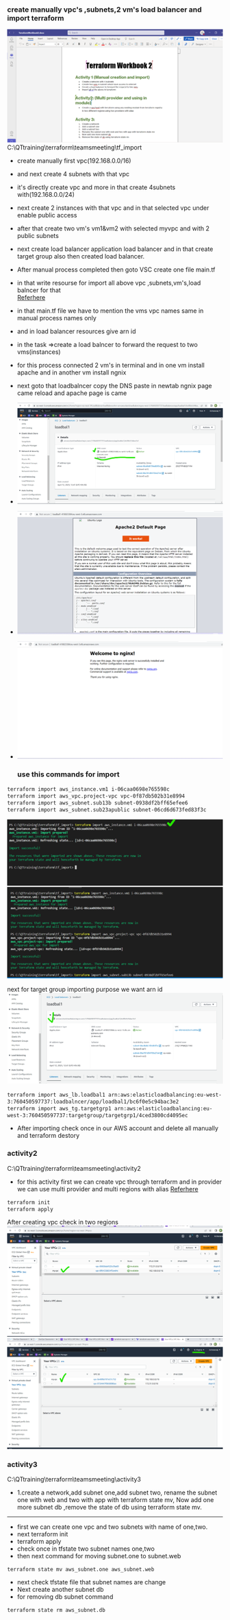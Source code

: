 ### create manually vpc's ,subnets,2 vm's load balancer and import terraform
![Preview](./images/task2.png)
C:\QTtraining\terraform\teamsmeeting\tf_import
* create manually first vpc(192.168.0.0/16)
* and next create 4 subnets with that vpc
* it's directly create vpc and more in that create 4subnets with(192.168.0.0/24)
* next create 2 instances with that vpc and in that selected vpc under enable public access
* after that create two vm's vm1&vm2 with selected myvpc and with 2 public subnets
* next create load balancer application load balancer and in that create target group also then created load balancer.
* After manual process completed then goto VSC create one file main.tf
* in that write resourse for import all above vpc ,subnets,vm's,load balncer for that  
  [Referhere](https://developer.hashicorp.com/terraform/cli/import/usage)
* in that main.tf file we have to mention the vms vpc names same in manual process names only
* and in load balancer resources give arn id 
* in the task =>create a load balncer to forward the request to two vms(instances)
* for this process connected 2 vm's in terminal and in one vm install apache and in another vm install ngnix
* next goto that loadbalncer copy the DNS paste in newtab ngnix page came reload and apache page is came
* ![Preview](./images/task2img1.png) 
* ![Preview](./images/task2img2.png)
* ![Preview](./images/task2img3.png)
  
  ### use this commands for import
```
terraform import aws_instance.vm1 i-06caa0698e765598c
terraform import aws_vpc.project-vpc vpc-0f87db502b31e8994
terraform import aws_subnet.sub13b subnet-0938df2bff65efee6
terraform import aws_subnet.sub23apublic subnet-06cd6d673fed83f3c

```

![Preview](./images/task2img4.png)
![Preview](./images/task2img5.png)

next for target group importing purpose we want arn id 
![Preview](./images/task2img6.png)

```
terraform import aws_lb.loadbal1 arn:aws:elasticloadbalancing:eu-west-3:760450597737:loadbalncer/app/loadbal1/bc6f0e5c94bac3e2
terraform import aws_tg.targetgrp1 arn:aws:elasticloadbalancing:eu-west-3:760450597737:targetgroup/targetgrp1/4ced3800cd4095ec

```

* After importing check once in our AWS account and delete all manually and terraform destory
  
### activity2
   C:\QTtraining\terraform\teamsmeeting\activity2
* for this activity first we can create vpc through terraform and in provider we can use multi provider and multi regions with alias
[Referhere](https://registry.terraform.io/modules/terraform-aws-modules/vpc/aws/latest)

```
terraform init 
terraform apply

```

After creating vpc
check in two regions
![Preview](./images/task2img7act2.png)
![Preview](./images/task2img8act2.png)

### activity3
C:\QTtraining\terraform\teamsmeeting\activity3
* 1.create a network,add subnet one,add subnet two,  rename the subnet one with web and two with app with terraform state mv,
Now add one more subnet db ,remove the state of db using terraform state mv.
  
-----------------------------

* first we can create one vpc and two subnets with name of one,two.
* next terraform init
* terraform apply
*  check once in tfstate two subnet names one,two
*  then next command 
for moving subnet.one to subnet.web
```
terraform state mv aws_subnet.one aws_subnet.web

```
* next check tfstate file that subnet names are change
* Next create another subnet db
* for removing db subnet command
```
terraform state rm aws_subnet.db 

```
